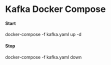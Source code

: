 # Kafka Docker Compose

#### Start

docker-compose -f kafka.yaml up -d


#### Stop

docker-compose -f kafka.yaml down
